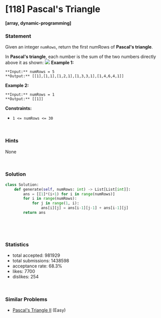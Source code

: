 # [118] Pascal's Triangle

**[array, dynamic-programming]**

### Statement

Given an integer `numRows`, return the first numRows of **Pascal's triangle**.

In **Pascal's triangle**, each number is the sum of the two numbers directly above it as shown:
![](https://upload.wikimedia.org/wikipedia/commons/0/0d/PascalTriangleAnimated2.gif)
**Example 1:**

```
**Input:** numRows = 5
**Output:** [[1],[1,1],[1,2,1],[1,3,3,1],[1,4,6,4,1]]

```
**Example 2:**

```
**Input:** numRows = 1
**Output:** [[1]]

```

**Constraints:**
* `1 <= numRows <= 30`


<br>

### Hints

None

<br>

### Solution

```py
class Solution:
    def generate(self, numRows: int) -> List[List[int]]:
        ans = [[1]*(i+1) for i in range(numRows)]
        for i in range(numRows):
            for j in range(1, i):
                ans[i][j] = ans[i-1][j-1] + ans[i-1][j]
        return ans
            
            
```

<br>

### Statistics

- total accepted: 981929
- total submissions: 1438598
- acceptance rate: 68.3%
- likes: 7700
- dislikes: 254

<br>

### Similar Problems

- [Pascal's Triangle II](https://leetcode.com/problems/pascals-triangle-ii) (Easy)
